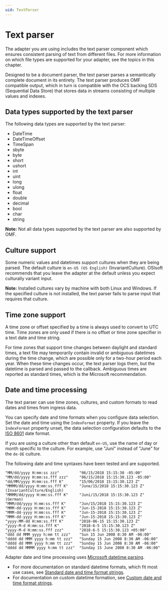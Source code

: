```yaml
---
uid: TextParser
---
```


# Text parser

The adapter you are using includes the text parser component which ensures consistent parsing of text from different files. For more information on which file types are supported for your adapter, see the topics in this chapter.

Designed to be a document parser, the text parser parses a semantically complete document in its entirety.
The text parser produces OMF compatible output, which in turn is compatible with the OCS backing SDS (Sequential Data Store) that stores data in streams consisting of multiple values and indexes.

## Data types supported by the text parser

The following data types are supported by the text parser:

* DateTime
* DateTimeOffset
* TimeSpan
* sbyte
* byte
* short
* ushort
* int
* uint
* long
* ulong
* float
* double
* decimal
* bool
* char
* string

**Note:** Not all data types supported by the text parser are also supported by OMF.

## Culture support

Some numeric values and datetimes support cultures when they are being parsed. The default culture is `en-US (US English)` (InvariantCulture). OSIsoft recommends that you leave the adapter at the default unless you expect culturally variant input.

**Note:** Installed cultures vary by machine with both Linux and Windows. If the specified culture is not installed, the text parser fails to parse input that requires that culture.

## Time zone support

A time zone or offset specified by a time is always used to convert to UTC time. Time zones are only used if there is no offset or time zone specifier in a text date and time string.

For time zones that support time changes between daylight and standard times, a text file may temporarily contain invalid or ambiguous datetimes during the time change, which are possible only for a two-hour period each year. When these time changes occur, the text parser logs them, but the datetime is parsed and passed to the callback. Ambiguous times are reported as standard times, which is the Microsoft recommendation.

## Date and time processing

The text parser can use time zones, cultures, and custom formats to read dates and times from ingress data.

You can specify date and time formats when you configure data selection. Set the date and time using the `IndexFormat` property. If you leave the `IndexFormat` property unset, the data selection configuration defaults to the [ISO 8601](https://en.wikipedia.org/wiki/ISO_8601) date format.

If you are using a culture other than default `en-US`, use the name of day or month specific to the culture. For example, use "Juni" instead of "June" for the `de-DE` culture.

The following date and time syntaxes have been tested and are supported.

```text
"MM/dd/yyyy H:mm:ss zzz"         "06/15/2018 15:15:30 -05:00"
"MM/dd/yyyy H:mm:ss.fff zzz"     "06/15/2018 15:15:30.123 -05:00"
"dd/MM/yyyy H:mm:ss.fff K"       "15/06/2018 15:15:30.123 Z"
"MMMM/dd/yyyy H:mm:ss.fff K"     "June/15/2018 15:15:30.123 Z" (InvariantCulture/English)
"MMMM/dd/yyyy H:mm:ss.fff K"     "Juni/15/2018 15:15:30.123 Z" (German)
"MMM/dd/yyyy H:mm:ss.fff K"      "Jun/15/2018 15:15:30.123 Z" 
"MMM-dd-yyyy H:mm:ss.fff K"      "Jun-15-2018 15:15:30.123 Z"
"MMM-dd-yyyy H:mm:ss.fff K"      "Jun-15-2018 15:15:30.123 Z"
"MMM-dd-yyyy H:mm:ss.fff K"      "Jun-15-2018 15:15:30.123 Z"
"yyyy-MM-dd H:mm:ss.fff K"       "2018-06-15 15:15:30.123 Z"
"yyyy-M-d H:mm:ss.fff K"         "2018-6-5 15:15:30.123 Z"
"yyyy-M-d H:mm:ss.fff zzz"       "2018-6-5 15:15:30.123 +05:00"
"ddd dd MMM yyyy h:mm tt zzz"    "Sun 15 Jun 2008 8:30 AM -06:00"
"dddd dd MMM yyyy h:mm tt zzz"   "Sunday 15 Jun 2008 8:30 AM -06:00"
"dddd dd MMM yyyy h:mm tt zzz"   "Sunday 15 Jun 2008 8:30 AM -06:00"
"dddd dd MMMM yyyy h:mm tt zzz"  "Sunday 15 June 2008 8:30 AM -06:00" 
```

Adapter date and time processing uses [Microsoft datetime parsing](https://docs.microsoft.com/en-us/dotnet/api/system.datetime.parseexact?view=net-5.0).  

* For more documentation on standard datetime formats, which fit most use cases, see [Standard date and time format strings](https://docs.microsoft.com/en-us/dotnet/standard/base-types/standard-date-and-time-format-strings).
* For documentation on custom datetime formation, see [Custom date and time format strings](https://docs.microsoft.com/en-us/dotnet/standard/base-types/custom-date-and-time-format-strings).
